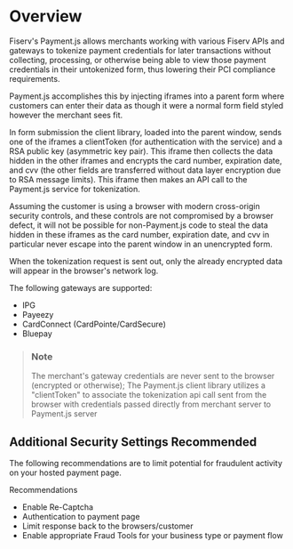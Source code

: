 # Overview

Fiserv's Payment.js allows merchants working with various Fiserv APIs and gateways to tokenize payment credentials for later transactions without collecting, processing, or otherwise being able to view those payment credentials in their untokenized form, thus lowering their PCI compliance requirements.

Payment.js accomplishes this by injecting iframes into a parent form where customers can enter their data as though it were a normal form field styled however the merchant sees fit.

In form submission the client library, loaded into the parent window, sends one of the iframes a clientToken (for authentication with the service) and a RSA public key (asymmetric key pair). This iframe then collects the data hidden in the other iframes and encrypts the card number, expiration date, and cvv (the other fields are transferred without data layer encryption due to RSA message limits). This iframe then makes an API call to the Payment.js service for tokenization.

Assuming the customer is using a browser with modern cross-origin security controls, and these controls are not compromised by a browser defect, it will not be possible for non-Payment.js code to steal the data hidden in these iframes as the card number, expiration date, and cvv in particular never escape into the parent window in an unencrypted form.

When the tokenization request is sent out, only the already encrypted data will appear in the browser's network log.

The following gateways are supported:
- IPG
- Payeezy
- CardConnect (CardPointe/CardSecure)
- Bluepay

> ### Note
> The merchant's gateway credentials are never sent to the browser (encrypted or otherwise); The Payment.js client library utilizes a "clientToken" to associate the tokenization api call sent from the browser with credentials passed directly from merchant server to Payment.js server

## Additional Security Settings Recommended

The following recommendations are to limit potential for fraudulent activity on your hosted payment page.

Recommendations
- Enable Re-Captcha
- Authentication to payment page
- Limit response back to the browsers/customer
- Enable appropriate Fraud Tools for your business type or payment flow
